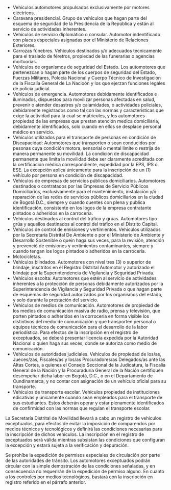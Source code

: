 - Vehículos automotores propulsados exclusivamente por motores eléctricos.
- Caravana presidencial. Grupo de vehículos que hagan parte del esquema de seguridad de la Presidencia de la República y están al servicio de actividades inherentes.
- Vehículos de servicio diplomático o consular. Automotor indentificado con placas especiales asignadas por el Ministerio de Relaciones Exteriores.
- Carrozas fúnebres. Vehículos destinados y/o adecuados técnicamente para el traslado de féretros, propiedad de las funerarias o agencias mortuorias.
- Vehículos de organismos de seguridad del Estado. Los automotores que pertenezcan o hagan parte de los cuerpos de seguridad del Estado, Fuerzas Militares, Polocía Nacional y Cuerpo Técnico de Investigación de la Fiscalía General de La Nacioón y los que ejerzan funciones legales de policia judicial.
- Vehículos de emergencia. Automotores debidamente identificados e iluminados, dispuestos para movilizar personas afectadas en salud, prevenir o atender desastres y/o calamidades, o actividades policiales, debidamente registrados como tal con las normas y características que exige la actividad para la cual se matricules, y los automotores propiedad de las empresas que prestan atención medica domiciliaria, debidamente identificados, solo cuando en ellos se desplace personal médico en servicio.
- Vehículos utilizados para el transporte de personas en condición de Discapacidad: Automotores que transporten o sean conducidos por pesonas cuya condición motora, sensorial o mental limite o restrija de manera permanente su movilidad. La condición de discapacidad permanente que limita la movilidad debe ser claramente acreditada con la certificación médica correspondiente, expedidad por la EPS, IPS o ESE. La excepción aplica únicamente para la inscripción de un (1) vehículo por persona en condición de discapacidad.
- Vehículos de empresas de servicios públicos domiciliarios. Automotores destinados o contratados por las Empresas de Servicio Públicos Domiciliarios, exclusivamente para el mantenimiento, instalación y/o reparación de las redes de servicios públicos domiciliarios en la ciudad de Bogotá D.C., siempre y cuando cuentes con plena y pública identificación, consistente en los logos de la empresa contratante pintados o adheridos en la carrocería.
- Vehículos destinados al control del tráfico y grúas. Automotores tipo grúa y aquellos destinados al control del tráfico en el Distrito Capital.
- Vehículos de control de emisiones y vertimientos. Vehículos utilizados por la Secretaría Distrital De Ambiente o por el Ministerio de Ambiente y Desarrollo Sostenible o quein haga sus veces, para la revisión, atención y prevenció de emisiones y vertimientos contaminantes, siempre y cuando tengan los logos pintados o adheridos en la carrocería.
- Motocicletas.
- Vehículos blindados. Automotores con nivel tres (3) o superior de blindaje, insctritos en el Registro Distrital Automotor y autorizado el blindaje por la Superintendencia de Vigilancia y Seguridad Privada.
- Vehículos escolta: Automotores que estén al servicio de actividades inherentes a la protección de personas debidamente autorizados por la Superintendencia de Vigilancia y Seguridad Privada o que hagan parte de esquemas de seguridad autorizados por los organismos del estado, y solo durante la prestación del servicio.
- Vehículos de medios de comunicación. Automotores de propiedad de los medios de comunicación masiva de radio, prensa y televisión, que porten pintados o adheridos en la corrocería en forma visible los distintivos del medio de comunicación y que transporten personal o equipos técnicos de comunicación para el desarrollo de la labor periodística. Para efectos de la inscripción en el registro de exceptuados, se deberá presentar licencia expedida por la Autoridad Nacional o quien haga sus veces, donde se autoriza como medio de comunicación.
- Vehículos de autoridades judiciales. Vehículos de propiedad de los/as, Jueces/zas, Fiscales/as y los/as Procuradores/as Delegados/as ante las Altas Cortes, a quienes el Consejo Seccional de la Judicatura, la Fiscalia General de la Nación y la Procuraduría General de la Nación certifiquen desempeñar dicha labor en Bogotá, D.C., o en el Departamento de Cundinamarca, y no contar con asignación de un vehículo oficial para su transporte.
- Vehículos de transporte escolar. Vehículos propiedad de instituciones edicativas y únicamente cuando sean empleados para el transporte de sus estudiantes. Estos deberán operar y estar plenamente identificados de confirmidad con las normas que regulan el transporte escolar.

La Secretaría Distrital de Movilidad llevará a cabo un registro de vehículos exceptuados, para efectos de evitar la imposición de comparendos por medios técnicos y tecnológicos y definirá las condiciones necesarias para la inscripción de dichos vehículos. La inscripción en el registro de exceptuados será válida mientras subsistan las condiciones que configuran la excepción y estará sujeta a la verificación y depuración.

Se prohíbe la expedición de permisos especiales de circulación por parte de las autoridades de tránsito. Los automotores exceptuados podrán circular con la simple demostración de las condiciones señaladas, y en consecuencia no requerirán de la expedición de permiso alguno. En cuanto a los controles por medios tecnológicos, bastará con la inscripción en registro referido en el párrafo anterior.
